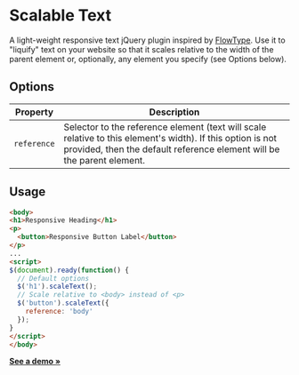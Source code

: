 Scalable Text
==============

A light-weight responsive text jQuery plugin inspired by [FlowType](http://simplefocus.com/flowtype/). Use it to "liquify" text on your website so that it scales relative to the width of the parent element or, optionally, any element you specify (see Options below).


Options
-------

Property    | Description
----------- | -------------
`reference` | Selector to the reference element (text will scale relative to this element's width). If this option is not provided, then the default reference element will be the parent element.


Usage
-----

```html
<body>
<h1>Responsive Heading</h1>
<p>
  <button>Responsive Button Label</button>
</p>
...
<script>
$(document).ready(function() {
  // Default options
  $('h1').scaleText();
  // Scale relative to <body> instead of <p>
  $('button').scaleText({
    reference: 'body'
  });
}
</script>
</body>
```

[__See a demo &raquo;__](http://thdoan.github.io/scalable-text/demo.html)

